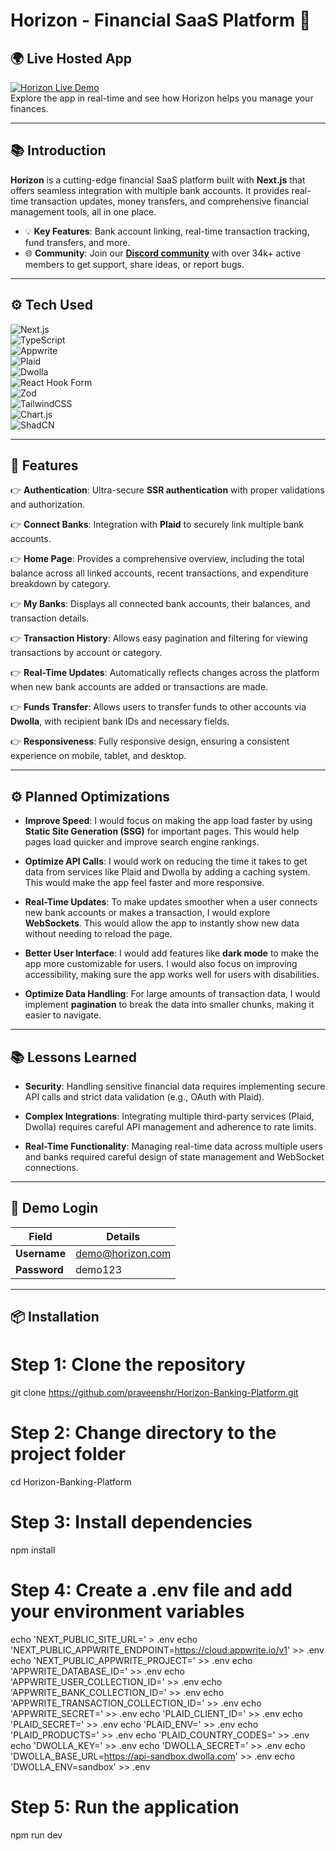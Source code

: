 # Horizon - Financial SaaS Platform 🚀

## 🌍 Live Hosted App
[![Horizon Live Demo](https://img.shields.io/badge/Live%20Demo-Visit%20Now-brightgreen?style=for-the-badge)](https://link-to-demo.com)  
Explore the app in real-time and see how Horizon helps you manage your finances.

---

## 📚 Introduction
**Horizon** is a cutting-edge financial SaaS platform built with **Next.js** that offers seamless integration with multiple bank accounts. It provides real-time transaction updates, money transfers, and comprehensive financial management tools, all in one place.

- 💡 **Key Features**: Bank account linking, real-time transaction tracking, fund transfers, and more.
- 🌐 **Community**: Join our **[Discord community](https://discord.com/invite/community)** with over 34k+ active members to get support, share ideas, or report bugs.

---

## ⚙️ Tech Used

![Next.js](https://img.shields.io/badge/Next.js-000000?style=for-the-badge&logo=next.js&logoColor=white)  
![TypeScript](https://img.shields.io/badge/TypeScript-3178C6?style=for-the-badge&logo=typescript&logoColor=white)  
![Appwrite](https://img.shields.io/badge/Appwrite-ff6600?style=for-the-badge&logo=appwrite&logoColor=white)  
![Plaid](https://img.shields.io/badge/Plaid-007b5e?style=for-the-badge&logo=plaid&logoColor=white)  
![Dwolla](https://img.shields.io/badge/Dwolla-00bfae?style=for-the-badge&logo=dwolla&logoColor=white)  
![React Hook Form](https://img.shields.io/badge/React%20Hook%20Form-EC4A2A?style=for-the-badge&logo=react&logoColor=white)  
![Zod](https://img.shields.io/badge/Zod-2c3e50?style=for-the-badge&logo=typescript&logoColor=white)  
![TailwindCSS](https://img.shields.io/badge/TailwindCSS-06B6D4?style=for-the-badge&logo=tailwind-css&logoColor=white)  
![Chart.js](https://img.shields.io/badge/Chart.js-F5B400?style=for-the-badge&logo=chart.js&logoColor=white)  
![ShadCN](https://img.shields.io/badge/ShadCN-1D4ED8?style=for-the-badge&logo=react&logoColor=white)

---

## 🔋 Features
👉 **Authentication**: Ultra-secure **SSR authentication** with proper validations and authorization.  

👉 **Connect Banks**: Integration with **Plaid** to securely link multiple bank accounts.  

👉 **Home Page**: Provides a comprehensive overview, including the total balance across all linked accounts, recent transactions, and expenditure breakdown by category.  

👉 **My Banks**: Displays all connected bank accounts, their balances, and transaction details.  

👉 **Transaction History**: Allows easy pagination and filtering for viewing transactions by account or category.  

👉 **Real-Time Updates**: Automatically reflects changes across the platform when new bank accounts are added or transactions are made.  

👉 **Funds Transfer**: Allows users to transfer funds to other accounts via **Dwolla**, with recipient bank IDs and necessary fields.  

👉 **Responsiveness**: Fully responsive design, ensuring a consistent experience on mobile, tablet, and desktop.

---

## ⚙️ Planned Optimizations
- **Improve Speed**: I would focus on making the app load faster by using **Static Site Generation (SSG)** for important pages. This would help pages load quicker and improve search engine rankings.
  
- **Optimize API Calls**: I would work on reducing the time it takes to get data from services like Plaid and Dwolla by adding a caching system. This would make the app feel faster and more responsive.

- **Real-Time Updates**: To make updates smoother when a user connects new bank accounts or makes a transaction, I would explore **WebSockets**. This would allow the app to instantly show new data without needing to reload the page.

- **Better User Interface**: I would add features like **dark mode** to make the app more customizable for users. I would also focus on improving accessibility, making sure the app works well for users with disabilities.

- **Optimize Data Handling**: For large amounts of transaction data, I would implement **pagination** to break the data into smaller chunks, making it easier to navigate.

---

## 📚 Lessons Learned
- **Security**: Handling sensitive financial data requires implementing secure API calls and strict data validation (e.g., OAuth with Plaid).
  
- **Complex Integrations**: Integrating multiple third-party services (Plaid, Dwolla) requires careful API management and adherence to rate limits.
  
- **Real-Time Functionality**: Managing real-time data across multiple users and banks required careful design of state management and WebSocket connections.

---

## 🔑 Demo Login

| Field       | Details                  |
|-------------|--------------------------|
| **Username**| demo@horizon.com         |
| **Password**| demo123                  |

---

## 📦 Installation

# Step 1: Clone the repository
git clone https://github.com/praveenshr/Horizon-Banking-Platform.git

# Step 2: Change directory to the project folder
cd Horizon-Banking-Platform

# Step 3: Install dependencies
npm install

# Step 4: Create a .env file and add your environment variables

echo 'NEXT_PUBLIC_SITE_URL=' > .env
echo 'NEXT_PUBLIC_APPWRITE_ENDPOINT=https://cloud.appwrite.io/v1' >> .env
echo 'NEXT_PUBLIC_APPWRITE_PROJECT=' >> .env
echo 'APPWRITE_DATABASE_ID=' >> .env
echo 'APPWRITE_USER_COLLECTION_ID=' >> .env
echo 'APPWRITE_BANK_COLLECTION_ID=' >> .env
echo 'APPWRITE_TRANSACTION_COLLECTION_ID=' >> .env
echo 'APPWRITE_SECRET=' >> .env
echo 'PLAID_CLIENT_ID=' >> .env
echo 'PLAID_SECRET=' >> .env
echo 'PLAID_ENV=' >> .env
echo 'PLAID_PRODUCTS=' >> .env
echo 'PLAID_COUNTRY_CODES=' >> .env
echo 'DWOLLA_KEY=' >> .env
echo 'DWOLLA_SECRET=' >> .env
echo 'DWOLLA_BASE_URL=https://api-sandbox.dwolla.com' >> .env
echo 'DWOLLA_ENV=sandbox' >> .env

# Step 5: Run the application
npm run dev

